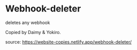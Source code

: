 # Webhook-deleter
deletes any webhook

Copied by Daimy & Yokiro.

source: https://website-copies.netlify.app/webhook-deleter/
